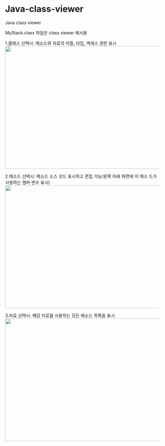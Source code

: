 # Java-class-viewer
Java class viewer

MyStack.class 파일은 class viewer 예시용

1.클래스 선택시: 메소드와 자료의 이름, 타입, 액세스 권한 표시
<img src="https://user-images.githubusercontent.com/79401359/146884103-d93f5f37-f20a-4118-96e2-17f24bd0bd28.png"  width="600" height="400">

2.메소드 선택시: 메소드 소스 코드 표시하고 편집 가능(왼쪽 아래 화면에 이 메소
드가 사용하는 멤버 변수 표시)
<img src="https://user-images.githubusercontent.com/79401359/146884134-95e60952-733a-4866-ae90-6d70aabc74eb.png"  width="600" height="400">

3.자료 선택시: 해당 자료를 사용하는 모든 메소드 목록을 표시
<img src="https://user-images.githubusercontent.com/79401359/146884152-05767160-ca26-487e-8a51-59b0827258b9.png"  width="600" height="400">

